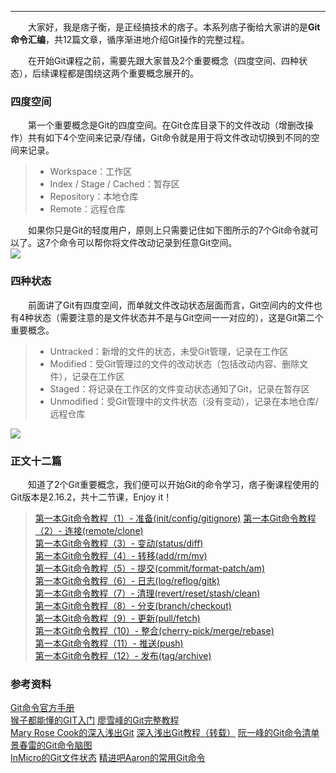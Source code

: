----
　　大家好，我是痞子衡，是正经搞技术的痞子。本系列痞子衡给大家讲的是**Git命令汇编**，共12篇文章，循序渐进地介绍Git操作的完整过程。  

　　在开始Git课程之前，需要先跟大家普及2个重要概念（四度空间、四种状态），后续课程都是围绕这两个重要概念展开的。  

### 四度空间
　　第一个重要概念是Git的四度空间。在Git仓库目录下的文件改动（增删改操作）共有如下4个空间来记录/存储，Git命令就是用于将文件改动切换到不同的空间来记录。  

> * Workspace：工作区
> * Index / Stage / Cached：暂存区
> * Repository：本地仓库
> * Remote：远程仓库

　　如果你只是Git的轻度用户，原则上只需要记住如下图所示的7个Git命令就可以了。这7个命令可以帮你将文件改动记录到任意Git空间。  
<img src="http://odox9r8vg.bkt.clouddn.com/image/cnblogs/gittest%20-%20four%20spaces.PNG" style="zoom:100%" />  

### 四种状态
　　前面讲了Git有四度空间，而单就文件改动状态层面而言，Git空间内的文件也有4种状态（需要注意的是文件状态并不是与Git空间一一对应的），这是Git第二个重要概念。  

> * Untracked：新增的文件的状态，未受Git管理，记录在工作区
> * Modified：受Git管理过的文件的改动状态（包括改动内容、删除文件），记录在工作区
> * Staged：将记录在工作区的文件变动状态通知了Git，记录在暂存区
> * Unmodified：受Git管理中的文件状态（没有变动），记录在本地仓库/远程仓库

<img src="http://odox9r8vg.bkt.clouddn.com/image/cnblogs/gittest%20-%20file%20status.PNG" style="zoom:100%" />  

### 正文十二篇
　　知道了2个Git重要概念，我们便可以开始Git的命令学习，痞子衡课程使用的Git版本是2.16.2，共十二节课，Enjoy it！  

> [第一本Git命令教程（1）- 准备(init/config/gitignore)](http://www.cnblogs.com/henjay724/p/8525512.html)
> [第一本Git命令教程（2）- 连接(remote/clone)](http://www.cnblogs.com/henjay724/p/8525957.html)  
> [第一本Git命令教程（3）- 变动(status/diff)](http://www.cnblogs.com/henjay724/p/8537277.html)  
> [第一本Git命令教程（4）- 转移(add/rm/mv)](http://www.cnblogs.com/henjay724/p/8541981.html)  
> [第一本Git命令教程（5）- 提交(commit/format-patch/am)](http://www.cnblogs.com/henjay724/p/8543292.html)  
> [第一本Git命令教程（6）- 日志(log/reflog/gitk)](http://www.cnblogs.com/henjay724/p/8593034.html)  
> [第一本Git命令教程（7）- 清理(revert/reset/stash/clean)]()  
> [第一本Git命令教程（8）- 分支(branch/checkout)]()  
> [第一本Git命令教程（9）- 更新(pull/fetch)]()  
> [第一本Git命令教程（10）- 整合(cherry-pick/merge/rebase)]()  
> [第一本Git命令教程（11）- 推送(push)]()  
> [第一本Git命令教程（12）- 发布(tag/archive)]()  

### 参考资料
[Git命令官方手册](https://git-scm.com/docs)  
[猴子都能懂的GIT入门](https://backlog.com/git-tutorial/cn/)
[廖雪峰的Git完整教程](https://www.liaoxuefeng.com/wiki/0013739516305929606dd18361248578c67b8067c8c017b000)  
[Mary Rose Cook的深入浅出Git](https://blog.coding.net/blog/git-from-the-inside-out)
[深入浅出Git教程（转载）](https://www.cnblogs.com/syp172654682/p/7689328.html)
[阮一峰的Git命令清单](http://www.ruanyifeng.com/blog/2015/12/git-cheat-sheet.html)  
[景春雷的Git命令脑图](http://www.cnblogs.com/1-2-3/archive/2010/07/18/git-commands.html)  
[InMicro的Git文件状态](https://www.cnblogs.com/ptqueen/p/6723147.html)
[精进吧Aaron的常用Git命令](https://segmentfault.com/a/1190000011673663)

